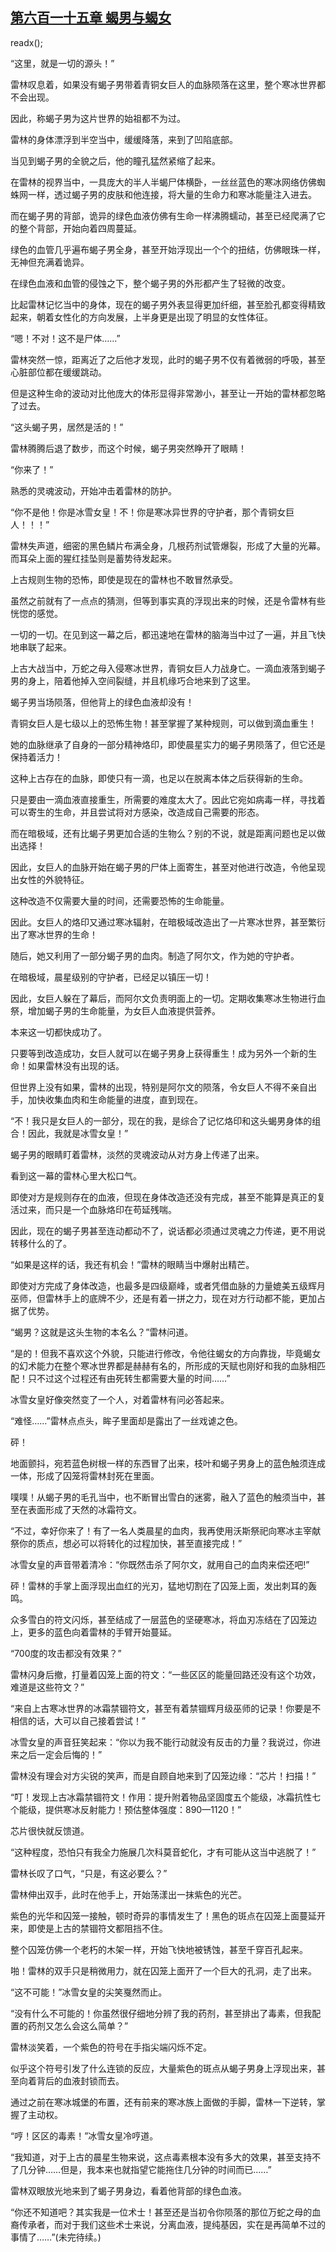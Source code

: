 ## [第六百一十五章 蝎男与蝎女](https://www.xxbiquge.com/11_11222/8973637.html)
readx();

  “这里，就是一切的源头！”

  雷林叹息着，如果没有蝎子男带着青铜女巨人的血脉陨落在这里，整个寒冰世界都不会出现。

  因此，称蝎子男为这片世界的始祖都不为过。

  雷林的身体漂浮到半空当中，缓缓降落，来到了凹陷底部。

  当见到蝎子男的全貌之后，他的瞳孔猛然紧缩了起来。

  在雷林的视界当中，一具庞大的半人半蝎尸体横卧，一丝丝蓝色的寒冰网络仿佛蜘蛛网一样，透过蝎子男的皮肤和他连接，将大量的生命力和寒冰能量注入进去。

  而在蝎子男的背部，诡异的绿色血液仿佛有生命一样沸腾蠕动，甚至已经爬满了它的整个背部，开始向着四周蔓延。

  绿色的血管几乎遍布蝎子男全身，甚至开始浮现出一个个的扭结，仿佛眼珠一样，无神但充满着诡异。

  在绿色血液和血管的侵蚀之下，整个蝎子男的外形都产生了轻微的改变。

  比起雷林记忆当中的身体，现在的蝎子男外表显得更加纤细，甚至脸孔都变得精致起来，朝着女性化的方向发展，上半身更是出现了明显的女性体征。

  “嗯！不对！这不是尸体……”

  雷林突然一惊，距离近了之后他才发现，此时的蝎子男不仅有着微弱的呼吸，甚至心脏部位都在缓缓跳动。

  但是这种生命的波动对比他庞大的体形显得非常渺小，甚至让一开始的雷林都忽略了过去。

  “这头蝎子男，居然是活的！”

  雷林腾腾后退了数步，而这个时候，蝎子男突然睁开了眼睛！

  “你来了！”

  熟悉的灵魂波动，开始冲击着雷林的防护。

  “你不是他！你是冰雪女皇！不！你是寒冰异世界的守护者，那个青铜女巨人！！！”

  雷林失声道，细密的黑色鳞片布满全身，几根药剂试管爆裂，形成了大量的光幕。而耳朵上面的猩红挂坠则是蓄势待发起来。

  上古规则生物的恐怖，即使是现在的雷林也不敢冒然承受。

  虽然之前就有了一点点的猜测，但等到事实真的浮现出来的时候，还是令雷林有些恍惚的感觉。

  一切的一切。在见到这一幕之后，都迅速地在雷林的脑海当中过了一遍，并且飞快地串联了起来。

  上古大战当中，万蛇之母入侵寒冰世界，青铜女巨人力战身亡。一滴血液落到蝎子男的身上，陪着他掉入空间裂缝，并且机缘巧合地来到了这里。

  蝎子男当场陨落，但他背上的绿色血液却没有！

  青铜女巨人是七级以上的恐怖生物！甚至掌握了某种规则，可以做到滴血重生！

  她的血脉继承了自身的一部分精神烙印，即使晨星实力的蝎子男陨落了，但它还是保持着活力！

  这种上古存在的血脉，即使只有一滴，也足以在脱离本体之后获得新的生命。

  只是要由一滴血液直接重生，所需要的难度太大了。因此它宛如病毒一样，寻找着可以寄生的生命，并且尝试将对方感染，改造成自己需要的形态。

  而在暗极域，还有比蝎子男更加合适的生物么？别的不说，就是距离问题也足以做出选择！

  因此，女巨人的血脉开始在蝎子男的尸体上面寄生，甚至对他进行改造，令他呈现出女性的外貌特征。

  这种改造不仅需要大量的时间，还需要恐怖的生命能量。

  因此。女巨人的烙印又通过寒冰辐射，在暗极域改造出了一片寒冰世界，甚至繁衍出了寒冰世界的生命！

  随后，她又利用了一部分蝎子男的血肉。制造了阿尔文，作为她的守护者。

  在暗极域，晨星级别的守护者，已经足以镇压一切！

  因此，女巨人躲在了幕后，而阿尔文负责明面上的一切。定期收集寒冰生物进行血祭，增加蝎子男的生命能量，为女巨人血液提供营养。

  本来这一切都快成功了。

  只要等到改造成功，女巨人就可以在蝎子男身上获得重生！成为另外一个新的生命！如果雷林没有出现的话。

  但世界上没有如果，雷林的出现，特别是阿尔文的陨落，令女巨人不得不亲自出手，加快收集血肉和生命能量的进度，直到现在。

  “不！我只是女巨人的一部分，现在的我，是综合了记忆烙印和这头蝎男身体的组合！因此，我就是冰雪女皇！”

  蝎子男的眼睛盯着雷林，淡然的灵魂波动从对方身上传递了出来。

  看到这一幕的雷林心里大松口气。

  即使对方是规则存在的血液，但现在身体改造还没有完成，甚至不能算是真正的复活过来，而只是一个血脉烙印在苟延残喘。

  因此，现在的蝎子男甚至连动都动不了，说话都必须通过灵魂之力传递，更不用说转移什么的了。

  “如果是这样的话，我还有机会！”雷林的眼睛当中爆射出精芒。

  即使对方完成了身体改造，也最多是四级巅峰，或者凭借血脉的力量媲美五级辉月巫师，但雷林手上的底牌不少，还是有着一拼之力，现在对方行动都不能，更加占据了优势。

  “蝎男？这就是这头生物的本名么？”雷林问道。

  “是的！但我不喜欢这个外貌，只能进行修改，令他往蝎女的方向靠拢，毕竟蝎女的幻术能力在整个寒冰世界都是赫赫有名的，所形成的天赋也刚好和我的血脉相匹配！只不过这个过程还有由死转生都需要大量的时间……”

  冰雪女皇好像突然变了一个人，对着雷林有问必答起来。

  “难怪……”雷林点点头，眸子里面却是露出了一丝戏谑之色。

  砰！

  地面颤抖，宛若蓝色树根一样的东西冒了出来，枝叶和蝎子男身上的蓝色触须连成一体，形成了囚笼将雷林封死在里面。

  噗噗！从蝎子男的毛孔当中，也不断冒出雪白的迷雾，融入了蓝色的触须当中，甚至在表面形成了天然的冰霜符文。

  “不过，幸好你来了！有了一名人类晨星的血肉，我再使用沃斯祭祀向寒冰主宰献祭你的质点，想必可以将转化的过程加快，甚至直接完成！”

  冰雪女皇的声音带着清冷：“你既然击杀了阿尔文，就用自己的血肉来偿还吧!”

  砰！雷林的手掌上面浮现出血红的光刃，猛地切割在了囚笼上面，发出刺耳的轰鸣。

  众多雪白的符文闪烁，甚至结成了一层蓝色的坚硬寒冰，将血刃冻结在了囚笼边上，更多的蓝色向着雷林的手臂开始蔓延。

  “700度的攻击都没有效果？”

  雷林闪身后撤，打量着囚笼上面的符文：“一些区区的能量回路还没有这个功效，难道是这些符文？”

  “来自上古寒冰世界的冰霜禁锢符文，甚至有着禁锢辉月级巫师的记录！你要是不相信的话，大可以自己接着尝试！”

  冰雪女皇的声音狂笑起来：“你以为我不能行动就没有反击的力量？我说过，你进来之后一定会后悔的！”

  雷林没有理会对方尖锐的笑声，而是自顾自地来到了囚笼边缘：“芯片！扫描！”

  “叮！发现上古冰霜禁锢符文！作用：提升附着物品坚固度五个能级，冰霜抗性七个能级，提供寒冰反射能力！预估整体强度：890—1120！”

  芯片很快就反馈道。

  “这种程度，恐怕只有我全力施展几次科莫音蛇化，才有可能从这当中逃脱了！”

  雷林长叹了口气，“只是，有这必要么？”

  雷林伸出双手，此时在他手上，开始荡漾出一抹紫色的光芒。

  紫色的光华和囚笼一接触，顿时奇异的事情发生了！黑色的斑点在囚笼上面蔓延开来，即使是上古的禁锢符文都阻挡不住。

  整个囚笼仿佛一个老朽的木架一样，开始飞快地被锈蚀，甚至千穿百孔起来。

  啪！雷林的双手只是稍微用力，就在囚笼上面开了一个巨大的孔洞，走了出来。

  “这不可能！”冰雪女皇的尖笑戛然而止。

  “没有什么不可能的！你虽然很仔细地分辨了我的药剂，甚至排出了毒素，但我配置的药剂又怎么会这么简单？”

  雷林淡笑着，一个紫色的符号在手指尖端闪烁不定。

  似乎这个符号引发了什么连锁的反应，大量紫色的斑点从蝎子男身上浮现出来，甚至向着背后的血液封锁而去。

  通过之前在寒冰城堡的布置，还有前来的寒冰族上面做的手脚，雷林一下逆转，掌握了主动权。

  “哼！区区的毒素！”冰雪女皇冷哼道。

  “我知道，对于上古的晨星生物来说，这点毒素根本没有多大的效果，甚至支持不了几分钟……但是，我本来也就指望它能拖住几分钟的时间而已……”

  雷林双眼放光地来到了蝎子男身边，看着他背部的绿色血液。

  “你还不知道吧？其实我是一位术士！甚至还是当初令你陨落的那位万蛇之母的血裔传承者，而对于我们这些术士来说，分离血液，提纯基因，实在是再简单不过的事情了……”(未完待续。)
